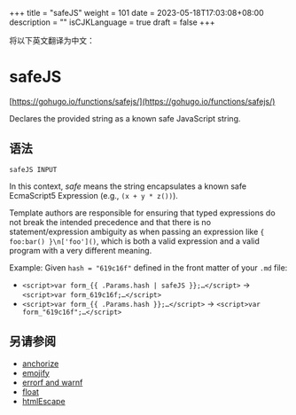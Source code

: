 +++
title = "safeJS"
weight = 101
date = 2023-05-18T17:03:08+08:00
description = ""
isCJKLanguage = true
draft = false
+++

将以下英文翻译为中文：
# safeJS

[https://gohugo.io/functions/safejs/](https://gohugo.io/functions/safejs/)

Declares the provided string as a known safe JavaScript string.

## 语法

```
safeJS INPUT
```

In this context, *safe* means the string encapsulates a known safe EcmaScript5 Expression (e.g., `(x + y * z())`).

Template authors are responsible for ensuring that typed expressions do not break the intended precedence and that there is no statement/expression ambiguity as when passing an expression like `{ foo:bar() }\n['foo']()`, which is both a valid expression and a valid program with a very different meaning.

Example: Given `hash = "619c16f"` defined in the front matter of your `.md` file:

- `<script>var form_{{ .Params.hash | safeJS }};…</script>` → `<script>var form_619c16f;…</script>`
- `<script>var form_{{ .Params.hash }};…</script>` → `<script>var form_"619c16f";…</script>`

## 另请参阅

- [anchorize](https://gohugo.io/functions/anchorize/)
- [emojify](https://gohugo.io/functions/emojify/)
- [errorf and warnf](https://gohugo.io/functions/errorf/)
- [float](https://gohugo.io/functions/float/)
- [htmlEscape](https://gohugo.io/functions/htmlescape/)
